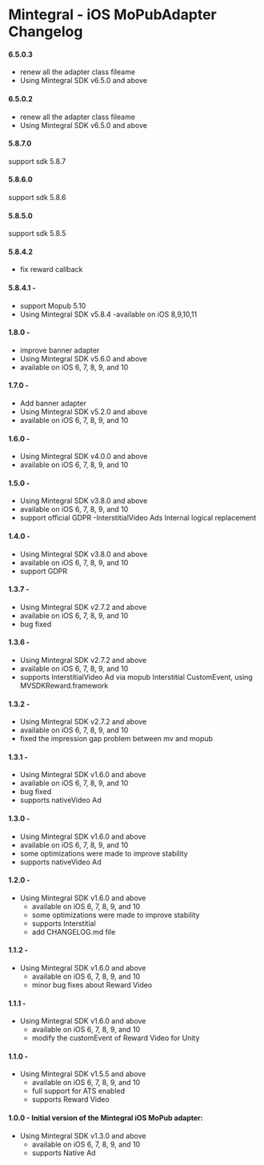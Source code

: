 # Mintegral - iOS MoPubAdapter Changelog


#### 6.5.0.3
- renew all the adapter class fileame
- Using Mintegral SDK v6.5.0 and above

#### 6.5.0.2
- renew all the adapter class fileame
- Using Mintegral SDK v6.5.0 and above

#### 5.8.7.0
support sdk 5.8.7

#### 5.8.6.0
support sdk 5.8.6

#### 5.8.5.0
support sdk 5.8.5

#### 5.8.4.2

- fix reward callback

#### 5.8.4.1 -

- support Mopub 5.10
- Using Mintegral SDK v5.8.4
-available on iOS 8,9,10,11

#### 1.8.0 -
- improve banner adapter
- Using Mintegral SDK v5.6.0 and above
- available on iOS 6, 7, 8, 9, and 10

#### 1.7.0 -
- Add banner adapter
- Using Mintegral SDK v5.2.0 and above
- available on iOS 6, 7, 8, 9, and 10

#### 1.6.0 -
- Using Mintegral SDK v4.0.0 and above
- available on iOS 6, 7, 8, 9, and 10

#### 1.5.0 -
- Using Mintegral SDK v3.8.0 and above
- available on iOS 6, 7, 8, 9, and 10
- support official GDPR
-InterstitialVideo Ads  Internal logical replacement

#### 1.4.0 -
- Using Mintegral SDK v3.8.0 and above
- available on iOS 6, 7, 8, 9, and 10
- support GDPR

#### 1.3.7 -
- Using Mintegral SDK v2.7.2 and above
- available on iOS 6, 7, 8, 9, and 10
- bug fixed

#### 1.3.6 -
- Using Mintegral SDK v2.7.2 and above
- available on iOS 6, 7, 8, 9, and 10
- supports InterstitialVideo Ad via mopub Interstitial CustomEvent, using  MVSDKReward.framework

#### 1.3.2 -
- Using Mintegral SDK v2.7.2 and above
- available on iOS 6, 7, 8, 9, and 10
- fixed the impression gap problem between mv and mopub

#### 1.3.1 -
- Using Mintegral SDK v1.6.0 and above
- available on iOS 6, 7, 8, 9, and 10
- bug fixed
- supports nativeVideo Ad

#### 1.3.0 -
- Using Mintegral SDK v1.6.0 and above
- available on iOS 6, 7, 8, 9, and 10
- some optimizations were made to improve stability
- supports nativeVideo Ad

#### 1.2.0 -
- Using Mintegral SDK v1.6.0 and above
    - available on iOS 6, 7, 8, 9, and 10
    - some optimizations were made to improve stability
    - supports Interstitial
    - add CHANGELOG.md file

#### 1.1.2 - 
- Using Mintegral SDK v1.6.0 and above
    - available on iOS 6, 7, 8, 9, and 10
    - minor bug fixes about Reward Video

#### 1.1.1 - 
- Using Mintegral SDK v1.6.0 and above
    - available on iOS 6, 7, 8, 9, and 10
    - modify the customEvent of Reward Video for Unity

#### 1.1.0 -
- Using Mintegral SDK v1.5.5 and above
    - available on iOS 6, 7, 8, 9, and 10
    - full support for ATS enabled
    - supports Reward Video

#### 1.0.0 - Initial version of the Mintegral iOS MoPub adapter:
- Using Mintegral SDK v1.3.0 and above
    - available on iOS 6, 7, 8, 9, and 10
    - supports Native Ad

